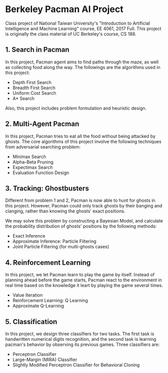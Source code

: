# Berkeley Pacman AI Project

Class project of National Taiwan University's "Introduction to Artificial Intelligence and Machine Learning" course, EE 4061, 2017 Full. This project is originally the class material of UC Berkeley's course, CS 188.

## 1. Search in Pacman

In this project, Pacman agent aims to find paths through the maze, as well as collecting food along the way. The followings are the algorithms used in this project:

- Depth First Search
- Breadth First Search
- Uniform Cost Search
- A* Search

Also, this project includes problem formulation and heuristic design. 

## 2. Multi-Agent Pacman

In this project, Pacman tries to eat all the food without being attacked by ghosts. The core algorithms of this project involve the following techniques from adversarial searching problem:

- Minimax Search
- Alpha-Beta Pruning
- Expectimax Search
- Evaluation Function Design

## 3. Tracking: Ghostbusters

Different from problem 1 and 2, Pacman is now able to hunt for ghosts in this project. However, Pacman could only track ghosts by their banging and clanging, rather than knowing the ghosts' exact positions. 

We may solve this problem by constructing a Bayesian Model, and calculate the probability distribution of ghosts' positions by the following methods:

- Exact Inference
- Approximate Inference: Particle Filtering
- Joint Particle Filtering (for multi-ghosts cases)
  
## 4. Reinforcement Learning

In this project, we let Pacman learn to play the game by itself. Instead of planning ahead before the game starts, Pacman react to the environment in real time based on the knowledge it leart by playing the game several times.

- Value Iteration
- Reinforcement Learning: Q Learning
- Approximate Q-Learning

## 5. Classification

In this project, we design three classifiers for two tasks. The first task is handwritten numerical digits recognition, and the second task is learning pacman's behavior by observing its previous games. Three classifiers are:

- Perceptron Classifier
- Large-Margin (MIRA) Classifier
- Slightly Modified Perceptron Classifier for Behavioral Cloning


